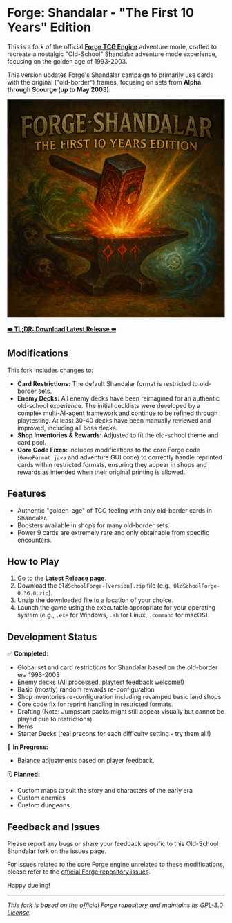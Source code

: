 # Forge: Shandalar - "The First 10 Years" Edition

This is a fork of the official **[Forge TCG Engine](https://github.com/Card-Forge/forge)** adventure mode, crafted to recreate a nostalgic "Old-School" Shandalar adventure mode experience, focusing on the golden age of 1993-2003.

This version updates Forge's Shandalar campaign to primarily use cards with the original ("old-border") frames, focusing on sets from **Alpha through Scourge (up to May 2003)**.

![Shandalar Title Image](Title_image.PNG)

**[➡️ TL;DR: Download Latest Release ⬅️](https://github.com/vanja-ivancevic/forge-old-school-shandalar/releases/latest)**

## Modifications

This fork includes changes to:

*   **Card Restrictions:** The default Shandalar format is restricted to old-border sets.
*   **Enemy Decks:** All enemy decks have been reimagined for an authentic old-school experience. The initial decklists were developed by a complex multi-AI-agent framework and continue to be refined through playtesting. At least 30-40 decks have been manually reviewed and improved, including all boss decks.
*   **Shop Inventories & Rewards:** Adjusted to fit the old-school theme and card pool.
*   **Core Code Fixes:** Includes modifications to the core Forge code (`GameFormat.java` and adventure GUI code) to correctly handle reprinted cards within restricted formats, ensuring they appear in shops and rewards as intended when their original printing is allowed.

## Features

*   Authentic "golden-age" of TCG feeling with only old-border cards in Shandalar.
*   Boosters available in shops for many old-border sets.
*   Power 9 cards are extremely rare and only obtainable from specific encounters.

## How to Play

1.  Go to the **[Latest Release page](https://github.com/vanja-ivancevic/forge-old-school-shandalar/releases/latest)**.
2.  Download the `OldSchoolForge-[version].zip` file (e.g., `OldSchoolForge-0.36.0.zip`).
3.  Unzip the downloaded file to a location of your choice.
4.  Launch the game using the executable appropriate for your operating system (e.g., `.exe` for Windows, `.sh` for Linux, `.command` for macOS).
## Development Status

✅ **Completed:**

*   Global set and card restrictions for Shandalar based on the old-border era 1993-2003
*   Enemy decks (All processed, playtest feedback welcome!)
*   Basic (mostly) random rewards re-configuration
*   Shop inventories re-configuration including revamped basic land shops
*   Core code fix for reprint handling in restricted formats.
*   Drafting (Note: Jumpstart packs might still appear visually but cannot be played due to restrictions).
*   Items
*   Starter Decks (real precons for each difficulty setting - try them all!)

🔄 **In Progress:**

*   Balance adjustments based on player feedback.

🗓️ **Planned:**

*   Custom maps to suit the story and characters of the early era
*   Custom enemies
*   Custom dungeons

## Feedback and Issues

Please report any bugs or share your feedback specific to this Old-School Shandalar fork on the issues page.

For issues related to the core Forge engine unrelated to these modifications, please refer to the [official Forge repository issues](https://github.com/Card-Forge/forge/issues).

Happy dueling!


---
*This fork is based on the [official Forge repository](https://github.com/Card-Forge/forge) and maintains its [GPL-3.0 License](LICENSE).*
